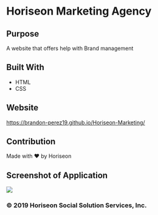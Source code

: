 # Horiseon Marketing Agency

## Purpose
A website that offers help with Brand management

## Built With
* HTML
* CSS

## Website
https://brandon-perez19.github.io/Horiseon-Marketing/

## Contribution
Made with ❤️️ by Horiseon

## Screenshot of Application

![](assets/images/Screen-Shot-2.png)


### © 2019 Horiseon Social Solution Services, Inc.
